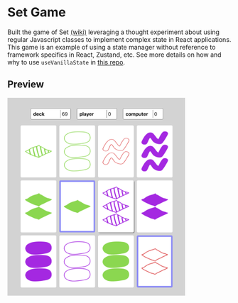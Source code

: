 # Set Game

Built the game of Set [(wiki)](<https://en.wikipedia.org/wiki/Set_(card_game)>) leveraging a thought experiment about using regular Javascript classes to implement complex state in React applications. This game is an example of using a state manager without reference to framework specifics in React, Zustand, etc. See more details on how and why to use `useVanillaState` in [this repo](https://github.com/jaimefps/use-vanilla-state).

## Preview

<img src="./samples/game.png" alt="drawing" width="400"/>
